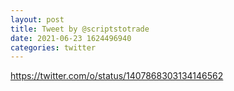 ```yaml
--- 
layout: post 
title: Tweet by @scriptstotrade 
date: 2021-06-23 1624496940 
categories: twitter 
--- 
```

https://twitter.com/o/status/1407868303134146562